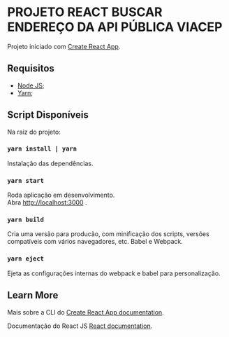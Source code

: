 # PROJETO REACT BUSCAR ENDEREÇO DA API PÚBLICA VIACEP

Projeto iniciado com [Create React App](https://github.com/facebook/create-react-app).


## Requisitos

- [Node JS](https://nodejs.org/en/download/);
- [Yarn](https://classic.yarnpkg.com/en/docs/install/#debian-stable);


## Script Disponíveis

Na raiz do projeto:


### `yarn install | yarn`

Instalação das dependências.


### `yarn start`

Roda aplicação em desenvolvimento.\
Abra [http://localhost:3000](http://localhost:3000) .


### `yarn build`

Cria uma versão para producão, com minificação dos scripts, versões compatíveis com vários navegadores, etc. Babel e Webpack.


### `yarn eject`

Ejeta as configurações internas do webpack e babel para personalização.


## Learn More

Mais sobre a CLI do [Create React App documentation](https://facebook.github.io/create-react-app/docs/getting-started).

Documentação do React JS [React documentation](https://reactjs.org/).
